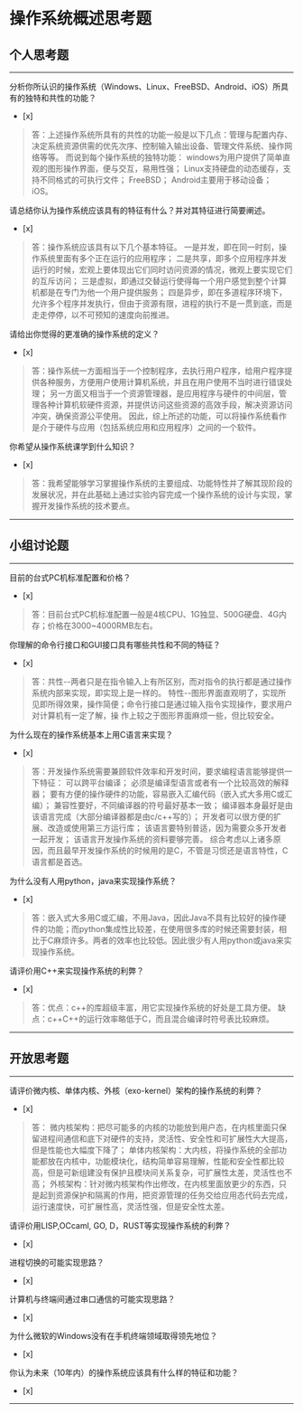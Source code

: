 # 操作系统概述思考题

## 个人思考题

---

分析你所认识的操作系统（Windows、Linux、FreeBSD、Android、iOS）所具有的独特和共性的功能？
- [x]  

>   答：上述操作系统所具有的共性的功能一般是以下几点：管理与配置内存、决定系统资源供需的优先次序、控制输入输出设备、管理文件系统、操作网络等等。
    而说到每个操作系统的独特功能：
    windows为用户提供了简单直观的图形操作界面，便与交互，易用性强；
    Linux支持硬盘的动态缓存，支持不同格式的可执行文件；
    FreeBSD；
    Android主要用于移动设备；
    iOS。

请总结你认为操作系统应该具有的特征有什么？并对其特征进行简要阐述。
- [x]  

>   答：操作系统应该具有以下几个基本特征。
    一是并发，即在同一时刻，操作系统里面有多个正在运行的应用程序；
    二是共享，即多个应用程序并发运行的时候，宏观上要体现出它们同时访问资源的情况，微观上要实现它们的互斥访问；
    三是虚拟，即通过交替运行使得每一个用户感觉到整个计算机都是在专门为他一个用户提供服务；
    四是异步，即在多道程序环境下，允许多个程序并发执行，但由于资源有限，进程的执行不是一贯到底，而是走走停停，以不可预知的速度向前推进。

请给出你觉得的更准确的操作系统的定义？
- [x]  

>   答：操作系统一方面相当于一个控制程序，去执行用户程序，给用户程序提供各种服务，方便用户使用计算机系统，并且在用户使用不当时进行错误处理；
    另一方面又相当于一个资源管理器，是应用程序与硬件的中间层，管理各种计算机软硬件资源，并提供访问这些资源的高效手段，解决资源访问冲突，确保资源公平使用。
    因此，综上所述的功能，可以将操作系统看作是介于硬件与应用（包括系统应用和应用程序）之间的一个软件。 

你希望从操作系统课学到什么知识？
- [x]  

> 答：我希望能够学习掌握操作系统的主要组成、功能特性并了解其现阶段的发展状况，并在此基础上通过实验内容完成一个操作系统的设计与实现，掌握开发操作系统的技术要点。 

---

## 小组讨论题

---

目前的台式PC机标准配置和价格？
- [x]  

> 答：目前台式PC机标准配置一般是4核CPU、1G独显、500G硬盘、4G内存；价格在3000~4000RMB左右。

你理解的命令行接口和GUI接口具有哪些共性和不同的特征？
- [x]  

> 答：共性--两者只是在指令输入上有所区别，而对指令的执行都是通过操作系统内部来实现，即实现上是一样的。
      特性--图形界面直观明了，实现所见即所得效果，操作简便；命令行接口是通过输入指令实现操作，要求用户对计算机有一定了解，操       作上较之于图形界面麻烦一些，但比较安全。


为什么现在的操作系统基本上用C语言来实现？
- [x]  

> 答：开发操作系统需要兼顾软件效率和开发时间，要求编程语言能够提供一下特征：
    可以跨平台编译；
    必须是编译型语言或者有一个比较高效的解释器；
    要有方便的操作硬件的功能，容易嵌入汇编代码（嵌入式大多用C或汇编）；
    兼容性要好，不同编译器的符号最好基本一致；
    编译器本身最好是由该语言完成（大部分编译器都是由c/c++写的）；
    开发者可以很方便的扩展、改造或使用第三方运行库；
    该语言要特别普适，因为需要众多开发者一起开发；
    该语言开发操作系统的资料要够完善。
  综合考虑以上诸多原因，而且最早开发操作系统的时候用的是C，不管是习惯还是语言特性，C语言都是首选。

为什么没有人用python，java来实现操作系统？
- [x]  

>  答：嵌入式大多用C或汇编，不用Java，因此Java不具有比较好的操作硬件的功能；而python集成性比较差，在使用很多库的时候还需要封装，相比于C麻烦许多。两者的效率也比较低。因此很少有人用python或java来实现操作系统。

请评价用C++来实现操作系统的利弊？
- [x]  

>  答：优点：c++的库超级丰富，用它实现操作系统的好处是工具方便。
       缺点：c++C++的运行效率略低于C，而且混合编译时符号表比较麻烦。

---

## 开放思考题

---

请评价微内核、单体内核、外核（exo-kernel）架构的操作系统的利弊？
- [x]  

> 答：
    微内核架构：把尽可能多的内核的功能放到用户态，在内核里面只保留进程间通信和底下对硬件的支持，灵活性、安全性和可扩展性大大提高，但是性能也大幅度下降了；
    单体内核架构：大内核，将操作系统的全部功能都放在内核中，功能模块化，结构简单容易理解，性能和安全性都比较高，但是可新组建没有保护且模块间关系复杂，可扩展性太差，灵活性也不高；
    外核架构：针对微内核架构作出修改，在内核里面放更少的东西，只是起到资源保护和隔离的作用，把资源管理的任务交给应用态代码去完成，运行速度快，可扩展性高，灵活性强，但是安全性太差。

请评价用LISP,OCcaml, GO, D，RUST等实现操作系统的利弊？
- [x]  

>  

进程切换的可能实现思路？
- [x]  

>  

计算机与终端间通过串口通信的可能实现思路？
- [x]  

>  

为什么微软的Windows没有在手机终端领域取得领先地位？
- [x]  

>  

你认为未来（10年内）的操作系统应该具有什么样的特征和功能？
- [x]  

>  

---
